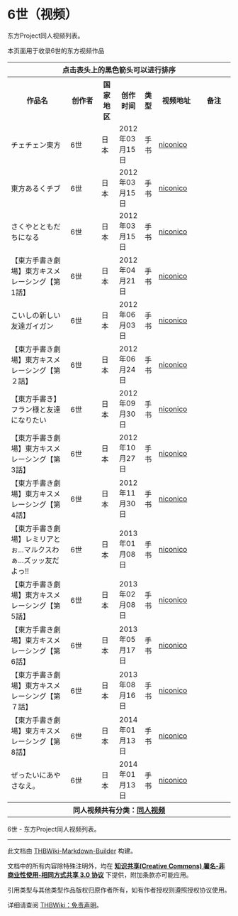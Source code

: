 # 6世（视频）

<!-- source html: G:\repos\THBWiki-Markdown-Builder\THBWikiMarkdown\Temp\main\4\4b\ns0%3A6%E4%B8%96%EF%BC%88%E8%A7%86%E9%A2%91%EF%BC%89.html -->

东方Project同人视频列表。

  
本页面用于收录6世的东方视频作品
  


<table>

<tbody><tr>
<th colspan="7" align="center">点击表头上的黑色箭头可以进行排序
</th></tr>
<tr>
<th style="width: 27%">作品名
</th>
<th style="width: 14%">创作者
</th>
<th style="width: 8%">国家地区
</th>
<th style="width: 11%">创作时间
</th>
<th style="width: 6%">类型
</th>
<th style="width: 19%" class="unsortable">视频地址
</th>
<th style="width: 15%" class="unsortable">备注
</th></tr>
<tr>
<td>チェチェン東方</td>
<td>6世</td>
<td>日本</td>
<td>2012年03月15日</td>
<td>手书</td>
<td><a rel="nofollow" class="external text" href="http://www.nicovideo.jp/watch/sm17256239">niconico</a></td>
<td>
</td></tr>
<tr>
<td>東方あるくチブ</td>
<td>6世</td>
<td>日本</td>
<td>2012年03月15日</td>
<td>手书</td>
<td><a rel="nofollow" class="external text" href="http://www.nicovideo.jp/watch/sm17256272">niconico</a></td>
<td>
</td></tr>
<tr>
<td>さくやとともだちになる</td>
<td>6世</td>
<td>日本</td>
<td>2012年03月15日</td>
<td>手书</td>
<td><a rel="nofollow" class="external text" href="http://www.nicovideo.jp/watch/sm17256350">niconico</a></td>
<td>
</td></tr>
<tr>
<td>【東方手書き劇場】東方キスメレーシング【第1話】</td>
<td>6世</td>
<td>日本</td>
<td>2012年04月21日</td>
<td>手书</td>
<td><a rel="nofollow" class="external text" href="http://www.nicovideo.jp/watch/sm17612507">niconico</a></td>
<td>
</td></tr>
<tr>
<td>こいしの新しい友達ガイガン</td>
<td>6世</td>
<td>日本</td>
<td>2012年06月03日</td>
<td>手书</td>
<td><a rel="nofollow" class="external text" href="http://www.nicovideo.jp/watch/sm18004138">niconico</a></td>
<td>
</td></tr>
<tr>
<td>【東方手書き劇場】東方キスメレーシング【第２話】</td>
<td>6世</td>
<td>日本</td>
<td>2012年06月24日</td>
<td>手书</td>
<td><a rel="nofollow" class="external text" href="http://www.nicovideo.jp/watch/sm18183020">niconico</a></td>
<td>
</td></tr>
<tr>
<td>【東方手書き】フラン様と友達になりたい</td>
<td>6世</td>
<td>日本</td>
<td>2012年09月30日</td>
<td>手书</td>
<td><a rel="nofollow" class="external text" href="http://www.nicovideo.jp/watch/sm19014903">niconico</a></td>
<td>
</td></tr>
<tr>
<td>【東方手書き劇場】東方キスメレーシング【第3話】</td>
<td>6世</td>
<td>日本</td>
<td>2012年10月27日</td>
<td>手书</td>
<td><a rel="nofollow" class="external text" href="http://www.nicovideo.jp/watch/sm19212164">niconico</a></td>
<td>
</td></tr>
<tr>
<td>【東方手書き劇場】東方キスメレーシング【第4話】</td>
<td>6世</td>
<td>日本</td>
<td>2012年11月30日</td>
<td>手书</td>
<td><a rel="nofollow" class="external text" href="http://www.nicovideo.jp/watch/sm19472402">niconico</a></td>
<td>
</td></tr>
<tr>
<td>【東方手書き劇場】レミリアとぉ...マルクスわぁ...ズッッ友だよっ!!</td>
<td>6世</td>
<td>日本</td>
<td>2013年01月08日</td>
<td>手书</td>
<td><a rel="nofollow" class="external text" href="http://www.nicovideo.jp/watch/sm19785888">niconico</a></td>
<td>
</td></tr>
<tr>
<td>【東方手書き劇場】東方キスメレーシング【第5話】</td>
<td>6世</td>
<td>日本</td>
<td>2013年02月08日</td>
<td>手书</td>
<td><a rel="nofollow" class="external text" href="http://www.nicovideo.jp/watch/sm20029798">niconico</a></td>
<td>
</td></tr>
<tr>
<td>【東方手書き劇場】東方キスメレーシング【第6話】</td>
<td>6世</td>
<td>日本</td>
<td>2013年05月17日</td>
<td>手书</td>
<td><a rel="nofollow" class="external text" href="http://www.nicovideo.jp/watch/sm20891400">niconico</a></td>
<td>
</td></tr>
<tr>
<td>【東方手書き劇場】東方キスメレーシング【第７話】</td>
<td>6世</td>
<td>日本</td>
<td>2013年08月16日</td>
<td>手书</td>
<td><a rel="nofollow" class="external text" href="http://www.nicovideo.jp/watch/sm21603242">niconico</a></td>
<td>
</td></tr>
<tr>
<td>【東方手書き劇場】東方キスメレーシング【第8話】</td>
<td>6世</td>
<td>日本</td>
<td>2014年01月13日</td>
<td>手书</td>
<td><a rel="nofollow" class="external text" href="http://www.nicovideo.jp/watch/sm22665362">niconico</a></td>
<td>
</td></tr>
<tr>
<td>ぜったいにあやさなえ。</td>
<td>6世</td>
<td>日本</td>
<td>2014年01月13日</td>
<td>手书</td>
<td><a rel="nofollow" class="external text" href="http://www.nicovideo.jp/watch/sm22667421">niconico</a></td>
<td>
</td></tr>
<tr>
<th colspan="7" align="center"><b>同人视频共有分类：<a href="./分类-同人视频.md" title="分类:同人视频">同人视频</a></b>
</th></tr></tbody></table>


6世 - 东方Project同人视频列表。




---

此文档由 [THBWiki-Markdown-Builder](https://github.com/Delsin-Yu/THBWiki-Markdown-Builder) 构建。

文档中的所有内容除特殊注明外，均在 [**知识共享(Creative Commons) 署名-非商业性使用-相同方式共享 3.0 协议**](https://creativecommons.org/licenses/by-sa/3.0/deed.zh-hans) 下提供，附加条款亦可能应用。

引用类型与其他类型作品版权归原作者所有，如有作者授权则遵照授权协议使用。

详细请查阅 [THBWiki：免责声明](https://thbwiki.cc/THBWiki:%E5%85%8D%E8%B4%A3%E5%A3%B0%E6%98%8E)。


